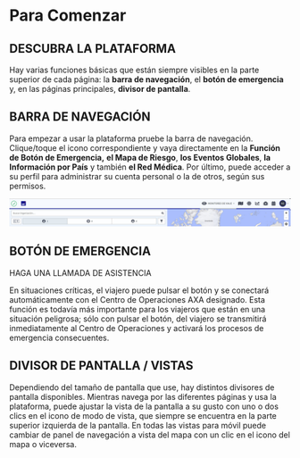 # Para Comenzar

## DESCUBRA LA PLATAFORMA

Hay varias funciones básicas que están siempre visibles en la parte superior de cada página: la **barra de navegación**, el **botón de emergencia** y, en las páginas principales, **divisor de pantalla**.

## BARRA DE NAVEGACIÓN

Para empezar a usar la plataforma pruebe la barra de navegación. Clique/toque el icono correspondiente y vaya directamente en la **Función de Botón de Emergencia,** **el Mapa de Riesgo**, **los Eventos Globales**, **la Información por País** y también **el Red Médica**. Por último, puede acceder a su perfil para administrar su cuenta personal o la de otros, según sus permisos.

![](.gitbook/assets/getting-started_img01.jpg)

## BOTÓN DE EMERGENCIA 

HAGA UNA LLAMADA DE ASISTENCIA

En situaciones críticas, el viajero puede pulsar el botón y se conectará automáticamente con el Centro de Operaciones AXA designado. Esta función es todavía más importante para los viajeros que están en una situación peligrosa; sólo con pulsar el botón, del viajero se transmitirá inmediatamente al Centro de Operaciones y activará los procesos de emergencia consecuentes.

## DIVISOR DE PANTALLA / VISTAS

Dependiendo del tamaño de pantalla que use, hay distintos divisores de pantalla disponibles. Mientras navega por las diferentes páginas y usa la plataforma, puede ajustar la vista de la pantalla a su gusto con uno o dos clics en el icono de modo de vista, que siempre se encuentra en la parte superior izquierda de la pantalla. En todas las vistas para móvil puede cambiar de panel de navegación a vista del mapa con un clic en el icono del mapa o viceversa.

